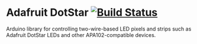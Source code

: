 # Adafruit DotStar [![Build Status](https://github.com/adafruit/Adafruit_DotStar/workflows/Arduino%20Library%20CI/badge.svg)](https://github.com/adafruit/Adafruit_DotStar/actions)

Arduino library for controlling two-wire-based LED pixels and strips such as Adafruit DotStar LEDs and other APA102-compatible devices.
